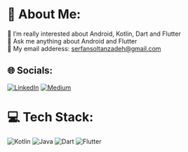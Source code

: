 # 💫 About Me:
🔭 I’m really interested about Android, Kotlin, Dart and Flutter<br>💬 Ask me anything about Android and Flutter<br>📨 My email adderess: serfansoltanzadeh@gmail.com


## 🌐 Socials:
[![LinkedIn](https://img.shields.io/badge/LinkedIn-%230077B5.svg?logo=linkedin&logoColor=white)](https://linkedin.com/in/https://www.linkedin.com/in/erfan-soltanzadeh/) [![Medium](https://img.shields.io/badge/Medium-12100E?logo=medium&logoColor=white)](https://medium.com/@https://medium.com/@erfan-soltanzadeh) 

# 💻 Tech Stack:
![Kotlin](https://img.shields.io/badge/kotlin-%237F52FF.svg?style=plastic&logo=kotlin&logoColor=white) ![Java](https://img.shields.io/badge/java-%23ED8B00.svg?style=plastic&logo=openjdk&logoColor=white) ![Dart](https://img.shields.io/badge/dart-%230175C2.svg?style=plastic&logo=dart&logoColor=white) ![Flutter](https://img.shields.io/badge/Flutter-%2302569B.svg?style=plastic&logo=Flutter&logoColor=white) 
